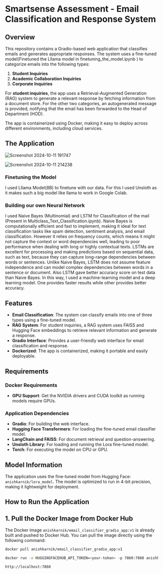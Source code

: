 # Smartsense Assessment - Email Classification and Response System

## Overview

This repository contains a Gradio-based web application that classifies emails and generates appropriate responses. The system uses a fine-tuned model(Finetuned the Lllama model in finetuning_the_model.ipynb ) to categorize emails into the following types:
1. **Student Inquiries**
2. **Academic Collaboration Inquiries**
3. **Corporate Inquiries**

For **student inquiries**, the app uses a Retrieval-Augmented Generation (RAG) system to generate a relevant response by fetching information from a document store. For the other two categories, an autogenerated message is provided, notifying that the email has been forwarded to the Head of Department (HOD).

The app is containerized using Docker, making it easy to deploy across different environments, including cloud services.

## The Application
![Screenshot 2024-10-11 191747](https://github.com/user-attachments/assets/b14004d4-30ec-480c-ba97-4271e46f1b37)

![Screenshot 2024-10-11 214238](https://github.com/user-attachments/assets/46e53840-0a61-4481-862a-d7237d6d966f)


### Finetuning the Model
I used Lllama Model(8B) to finetune with our data. For this I used Unsloth as it makes such a big model like llama to work in Google Colab.  

### Building our own Neural Network
I used Naive Bayes (Multinomial) and LSTM for Classification of the mail (Present in Multiclass_Text_Classification.ipynb).  Naive Bayes is computationally efficient and fast to implement, making it ideal for text classification tasks like spam detection, sentiment analysis, and email classification. However it relies on frequency counts, which means it might not capture the context or word dependencies well, leading to poor performance when dealing with long or highly contextual texts. LSTMs are excellent for processing and making predictions based on sequential data, such as text, because they can capture long-range dependencies between words or sentences. Unlike Naive Bayes, LSTM does not assume feature independence and can model complex dependencies between words in a sentence or document. Also LSTM gave better accuracy score on test data than Naive Bayes. In this way, I used a machine-learning model and a deep learning model. One provides faster results while other provides better accuracy.

## Features

- **Email Classification**: The system can classify emails into one of three types using a fine-tuned model.
- **RAG System**: For student inquiries, a RAG system uses FAISS and Hugging Face embeddings to retrieve relevant information and generate a response.
- **Gradio Interface**: Provides a user-friendly web interface for email classification and response.
- **Dockerized**: The app is containerized, making it portable and easily deployable.

## Requirements

### Docker Requirements
- **GPU Support**: Get the NVIDIA drivers and CUDA toolkit as running models require GPUs.

### Application Dependencies
- **Gradio**: For building the web interface.
- **Hugging Face Transformers**: For loading the fine-tuned email classifier model.
- **LangChain and FAISS**: For document retrieval and question-answering.
- **Unsloth Library**: For loading and running the Lora fine-tuned model.
- **Torch**: For executing the model on CPU or GPU.

## Model Information

The application uses the fine-tuned model from Hugging Face: `anishkarnik/lora_model`. The model is optimized to run in 4-bit precision, making it lightweight for deployment.

## How to Run the Application

## 1. Pull the Docker Image from Docker Hub

The Docker image `anishkarnik/email_classifier_gradio_app:v1` is already built and pushed to Docker Hub. You can pull the image directly using the following command:

```bash
docker pull anishkarnik/email_classifier_gradio_app:v1

docker run -e HUGGINGFACEHUB_API_TOKEN=<your-token> -p 7860:7860 anishkarnik/email_classifier_gradio_app:v1

http://localhost:7860
```
